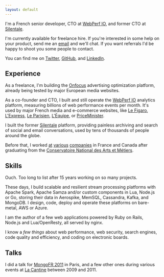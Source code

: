 ```yaml
---
layout: default
---
```


I'm a French senior developer, <span title="and Président">CTO</span> at [WebPerf IO](http://webperf.io/), and former CTO at [Silentale](http://silentale.com).

I'm currently available for freelance hire. If you're interested in some help on your product, send me an <a href="mailto:nicolas.fouche@gmail.com">email</a> and we'll chat. If you want referrals I'd be happy to shoot you some people to contact.

You can find me on [Twitter](http://twitter.com/nicolas_), [GitHub](http://github.com/nfo), and [LinkedIn](http://www.linkedin.com/in/nicolasfouche).

## Experience

As a freelance, I'm building the [Onfocus](http://onfocus.io/) advertising optimization platform, already being tested by major European media websites.

As a co-founder and CTO, I built and still operate the [WebPerf IO](http://webperf.io/) analytics platform, measuring billions of web performance events per month. It's used by major French media and e-commerce websites, like [Le Figaro](http://www.lefigaro.fr), [L'Express](http://www.lexpress.fr), [Le Parisien](http://www.leparisien.fr), [L'Équipe](http://www.lequipe.fr/), or [PriceMinister](http://priceminister.com).

I built the former [Silentale](http://silentale.com) platform, providing painless archiving and search of social and email conversations, used by tens of thousands of people around the globe.

Before that, I worked [at](http://atos.net) [various](http://www.opentext.com/) [companies](http://www.michelin.com/) in France and Canada after graduating from the [Conservatoire National des Arts et Métiers](http://the.cnam.eu/).

## Skills

Ouch. Too long to list after 15 years working on so many projects.

These days, I build scalable and resilient stream processing platforms with Apache Spark, Apache Samza and/or custom components in Lua, Node.js or Go, storing their data in Aerospike, MemSQL, Cassandra, Kafka, and MongoDB. I design, code, deploy and operate these platforms on bare-metal, AWS or Azure.

I am the author of a few web applications powered by Ruby on Rails, Node.js and Lua/OpenResty, all served by nginx.

I know a *few things* about web performance, web security, search engines, code quality and efficiency, and coding on electronic boards.

## Talks

I did a talk for [MongoFR 2011](http://www.slideshare.net/nfo/mongo-a-la-resque) in Paris, and a few other ones during various events at [La Cantine](https://paris.numa.co/) between 2009 and 2011.
